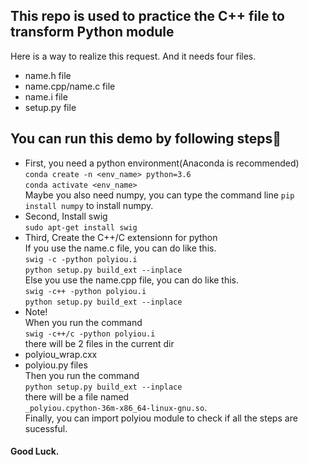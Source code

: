 ## This repo is used to practice the C++ file to transform Python module  
Here is a way to realize this request. And it needs four files.  
* name.h file  
* name.cpp/name.c file  
* name.i file  
* setup.py file  
## You can run this demo by following steps:clap:  
* First, you need a python environment(Anaconda is recommended)  
`conda create -n <env_name> python=3.6`  
`conda activate <env_name>`  
Maybe you also need numpy, you can type the command line `pip install numpy` to install numpy.  
* Second, Install swig  
`sudo apt-get install swig`  
* Third, Create the C++/C extensionn for python  
If you use the name.c file, you can do like this.  
`swig -c -python polyiou.i`  
`python setup.py build_ext --inplace`  
Else you use the name.cpp file, you can do like this.  
`swig -c++ -python polyiou.i`  
`python setup.py build_ext --inplace`  
* Note!  
When you run the command  
`swig -c++/c -python polyiou.i`  
there will be 2 files in the current dir  
* polyiou_wrap.cxx  
* polyiou.py files  
Then you run the command  
`python setup.py build_ext --inplace`  
there will be a file named  
`_polyiou.cpython-36m-x86_64-linux-gnu.so`.  
Finally, you can import polyiou module to check if all the steps are sucessful.  
#### Good Luck.

